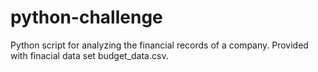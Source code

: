 # python-challenge
Python script for analyzing the financial records of a company. Provided with finacial data set budget_data.csv. 
